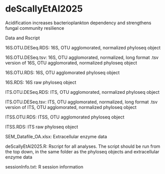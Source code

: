 # deScallyEtAl2025
Acidification increases bacterioplankton dependency and strengthens fungal community resilience

Data and Rscript

16S.OTU.DESeq.RDS: 16S, OTU agglomorated, normalized phyloseq object

16S.OTU.DESeq.tsv: 16S, OTU agglomorated, normalized, long format .tsv version of 16S, OTU agglomorated, normalized phyloseq object

16S.OTU.RDS: 16S, OTU agglomorated phyloseq object

16S.RDS: 16S raw phyloseq object

ITS.OTU.DESeq.RDS: ITS, OTU agglomorated, normalized phyloseq object

ITS.OTU.DESeq.tsv: ITS, OTU agglomorated, normalized, long format .tsv version of ITS, OTU agglomorated, normalized phyloseq object

ITSS.OTU.RDS: ITSS, OTU agglomorated phyloseq object

ITSS.RDS: ITS raw phyloseq object

SEM_Datafile_OA.xlsx: Extracellular enzyme data

deScallyEtAl2025.R: Rscript for all analyses. The script should be run from the top down, in the same folder as the phyloseq objects and extracellular enzyme data

sessionInfo.txt: R session information 
